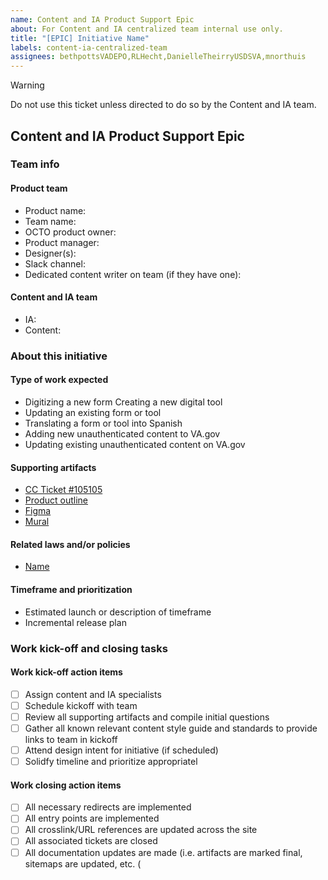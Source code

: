 ```yaml
---
name: Content and IA Product Support Epic 
about: For Content and IA centralized team internal use only.  
title: "[EPIC] Initiative Name"
labels: content-ia-centralized-team
assignees: bethpottsVADEPO,RLHecht,DanielleTheirryUSDSVA,mnorthuis
---
```


> [!WARNING]
> Do not use this ticket unless directed to do so by the Content and IA team.

## Content and IA Product Support Epic

### Team info

#### Product team

- Product name: 
- Team name: 
- OCTO product owner: 
- Product manager:
- Designer(s): 
- Slack channel:
- Dedicated content writer on team (if they have one):

#### Content and IA team
- IA:
- Content:
 
### About this initiative

#### Type of work expected

- Digitizing a new form Creating a new digital tool
- Updating an existing form or tool
- Translating a form or tool into Spanish
- Adding new unauthenticated content to VA.gov
- Updating existing unauthenticated content on VA.gov

#### Supporting artifacts
- [CC Ticket #105105]()
- [Product outline]()
- [Figma]()
- [Mural]()

#### Related laws and/or policies
- [Name]()
  

#### Timeframe and prioritization

- Estimated launch or description of timeframe
- Incremental release plan


### Work kick-off and closing tasks

#### Work kick-off action items
- [ ] Assign content and IA specialists
- [ ] Schedule kickoff with team
- [ ] Review all supporting artifacts and compile initial questions
- [ ] Gather all known relevant content style guide and standards to provide links to team in kickoff
- [ ] Attend design intent for initiative (if scheduled)
- [ ] Solidfy timeline and prioritize appropriatel

#### Work closing action items
- [ ] All necessary redirects are implemented
- [ ] All entry points are implemented
- [ ] All crosslink/URL references are updated across the site
- [ ] All associated tickets are closed
- [ ] All documentation updates are made (i.e. artifacts are marked final, sitemaps are updated, etc. ( 
